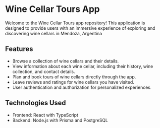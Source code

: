 # Wine Cellar Tours App

Welcome to the Wine Cellar Tours app repository! This application is designed to provide users with an immersive experience of exploring and discovering wine cellars in Mendoza, Argentina

## Features

- Browse a collection of wine cellars and their details.
- View information about each wine cellar, including their history, wine collection, and contact details.
- Plan and book tours of wine cellars directly through the app.
- Leave reviews and ratings for wine cellars you have visited.
- User authentication and authorization for personalized experiences.

## Technologies Used

- Frontend: React with TypeScript
- Backend: Node.js with Prisma and PostgreSQL
